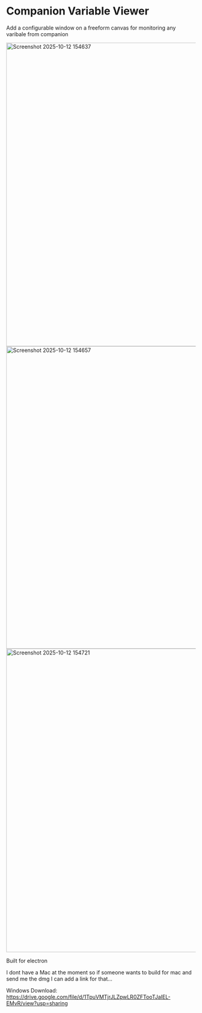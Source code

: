 # Companion Variable Viewer

Add a configurable window on a freeform canvas for monitoring any varibale from companion


<img width="1369" height="806" alt="Screenshot 2025-10-12 154637" src="https://github.com/user-attachments/assets/12043175-cf6f-4fb0-b86e-8325ea91dc5e" />

<img width="1371" height="803" alt="Screenshot 2025-10-12 154657" src="https://github.com/user-attachments/assets/e6405125-a40f-464f-b32e-9dc1375b6c57" />

<img width="1368" height="806" alt="Screenshot 2025-10-12 154721" src="https://github.com/user-attachments/assets/539e795a-9c8a-45a9-a3cc-8aa36524b325" />



Built for electron

I dont have a Mac at the moment so if someone wants to build for mac and send me the dmg I can add a link for that...

Windows Download:
https://drive.google.com/file/d/1TpuVMTjrJLZpwLR0ZFTooTJaIEL-EMvR/view?usp=sharing
